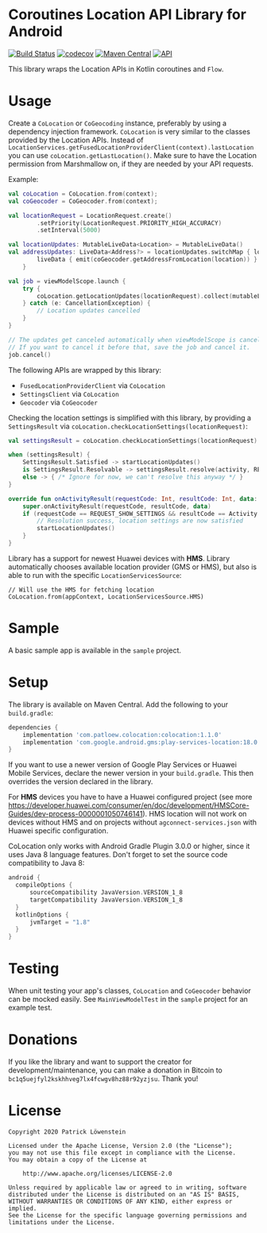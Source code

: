 # Coroutines Location API Library for Android

[![Build Status](https://travis-ci.org/patloew/CoLocation.svg?branch=main)](https://travis-ci.org/patloew/CoLocation) [![codecov](https://codecov.io/gh/patloew/CoLocation/branch/main/graph/badge.svg)](https://codecov.io/gh/patloew/CoLocation) [![Maven Central](https://img.shields.io/maven-central/v/com.patloew.colocation/colocation.svg?label=Maven%20Central)](https://search.maven.org/search?q=g:%22com.patloew.colocation%22%20AND%20a:%22colocation%22) [![API](https://img.shields.io/badge/API-14%2B-brightgreen.svg?style=flat)](https://android-arsenal.com/api?level=14)

This library wraps the Location APIs in Kotlin coroutines and `Flow`.

# Usage

Create a `CoLocation` or `CoGeocoding` instance, preferably by using a dependency injection framework. `CoLocation` is
very similar to the classes provided by the Location APIs. Instead of `LocationServices.getFusedLocationProviderClient(context).lastLocation`
you can use `coLocation.getLastLocation()`. Make sure to have the Location permission from Marshmallow on, if they are
needed by your API requests.

Example:

```kotlin
val coLocation = CoLocation.from(context);
val coGeocoder = CoGeocoder.from(context);

val locationRequest = LocationRequest.create()
        .setPriority(LocationRequest.PRIORITY_HIGH_ACCURACY)
        .setInterval(5000)

val locationUpdates: MutableLiveData<Location> = MutableLiveData()
val addressUpdates: LiveData<Address?> = locationUpdates.switchMap { location ->
        liveData { emit(coGeocoder.getAddressFromLocation(location)) }
    }

val job = viewModelScope.launch {
    try {
        coLocation.getLocationUpdates(locationRequest).collect(mutableLocationUpdates::postValue)
    } catch (e: CancellationException) {
        // Location updates cancelled
    }
}

// The updates get canceled automatically when viewModelScope is cancelled.
// If you want to cancel it before that, save the job and cancel it.
job.cancel()
```

The following APIs are wrapped by this library:

* `FusedLocationProviderClient` via `CoLocation`
* `SettingsClient` via `CoLocation`
* `Geocoder` via `CoGeocoder`

Checking the location settings is simplified with this library, by providing a `SettingsResult` via
`coLocation.checkLocationSettings(locationRequest)`:

```kotlin
val settingsResult = coLocation.checkLocationSettings(locationRequest)

when (settingsResult) {
    SettingsResult.Satisfied -> startLocationUpdates()
    is SettingsResult.Resolvable -> settingsResult.resolve(activity, REQUEST_SHOW_SETTINGS)
    else -> { /* Ignore for now, we can't resolve this anyway */ }
}

override fun onActivityResult(requestCode: Int, resultCode: Int, data: Intent?) {
    super.onActivityResult(requestCode, resultCode, data)
    if (requestCode == REQUEST_SHOW_SETTINGS && resultCode == Activity.RESULT_OK) {
        // Resolution success, location settings are now satisfied
        startLocationUpdates()
    }
}
```

Library has a support for newest Huawei devices with **HMS**. Library automatically chooses available
location provider (GMS or HMS), but also is able to run with the specific `LocationServicesSource`:
```
// Will use the HMS for fetching location
CoLocation.from(appContext, LocationServicesSource.HMS)
```

# Sample

A basic sample app is available in the `sample` project.

# Setup

The library is available on Maven Central. Add the following to your `build.gradle`:

```groovy
dependencies {
    implementation 'com.patloew.colocation:colocation:1.1.0'
    implementation 'com.google.android.gms:play-services-location:18.0.0'
}
```

If you want to use a newer version of Google Play Services or Huawei Mobile Services, declare the newer version in your `build.gradle`. This then
overrides the version declared in the library.

For **HMS** devices you have to have a Huawei configured project (see more https://developer.huawei.com/consumer/en/doc/development/HMSCore-Guides/dev-process-0000001050746141). HMS location will not work on devices without HMS and on projects without `agconnect-services.json` with Huawei specific configuration.

CoLocation only works with Android Gradle Plugin 3.0.0 or higher, since it uses Java 8 language features. Don't forget
to set the source code compatibility to Java 8:

```groovy
android {
  compileOptions {
      sourceCompatibility JavaVersion.VERSION_1_8
      targetCompatibility JavaVersion.VERSION_1_8
  }
  kotlinOptions {
      jvmTarget = "1.8"
  }
}
```

# Testing

When unit testing your app's classes, `CoLocation` and `CoGeocoder` behavior can be mocked easily. See
`MainViewModelTest` in the `sample` project for an example test.

# Donations

If you like the library and want to support the creator for development/maintenance, you can make a donation in Bitcoin
to `bc1q5uejfyl2kskhhveg7lx4fcwgv8hz88r92yzjsu`. Thank you!

# License

	Copyright 2020 Patrick Löwenstein

	Licensed under the Apache License, Version 2.0 (the "License");
	you may not use this file except in compliance with the License.
	You may obtain a copy of the License at

	    http://www.apache.org/licenses/LICENSE-2.0

	Unless required by applicable law or agreed to in writing, software
	distributed under the License is distributed on an "AS IS" BASIS,
	WITHOUT WARRANTIES OR CONDITIONS OF ANY KIND, either express or implied.
	See the License for the specific language governing permissions and
	limitations under the License.
